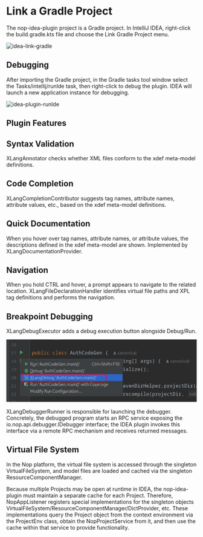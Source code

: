 # Link a Gradle Project

The nop-idea-plugin project is a Gradle project. In IntelliJ IDEA, right-click the build.gradle.kts file and choose the Link Gradle Project menu.

![idea-link-gradle](idea-link-gradle.png)

## Debugging

After importing the Gradle project, in the Gradle tasks tool window select the Tasks/intellij/runIde task, then right-click to debug the plugin.
IDEA will launch a new application instance for debugging.

![idea-plugin-runIde](idea-plugin-runIde.png)

## Plugin Features

## Syntax Validation

XLangAnnotator checks whether XML files conform to the xdef meta-model definitions.

## Code Completion

XLangCompletionContributor suggests tag names, attribute names, attribute values, etc., based on the xdef meta-model definitions.

## Quick Documentation

When you hover over tag names, attribute names, or attribute values, the descriptions defined in the xdef meta-model are shown. Implemented by XLangDocumentationProvider.

## Navigation

When you hold CTRL and hover, a prompt appears to navigate to the related location. XLangFileDeclarationHandler identifies virtual file paths and XPL tag definitions and performs the navigation.

## Breakpoint Debugging

XLangDebugExecutor adds a debug execution button alongside Debug/Run.

![idea-xlang-executor](idea-executor.png)

XLangDebuggerRunner is responsible for launching the debugger. Concretely, the debugged program starts an RPC service exposing the io.nop.api.debugger.IDebugger interface; the IDEA plugin invokes this interface via a remote RPC mechanism and receives returned messages.

## Virtual File System

In the Nop platform, the virtual file system is accessed through the singleton VirtualFileSystem, and model files are loaded and cached via the singleton ResourceComponentManager.

Because multiple Projects may be open at runtime in IDEA, the nop-idea-plugin must maintain a separate cache for each Project.
Therefore, NopAppListener registers special implementations for the singleton objects VirtualFileSystem/ResourceComponentManager/DictProvider, etc. These implementations query the Project object from the context environment via the ProjectEnv class, obtain the NopProjectService from it, and then use the cache within that service to provide functionality.
<!-- SOURCE_MD5:8433d938e2e81cb70f8ac80ae6ec7589-->
